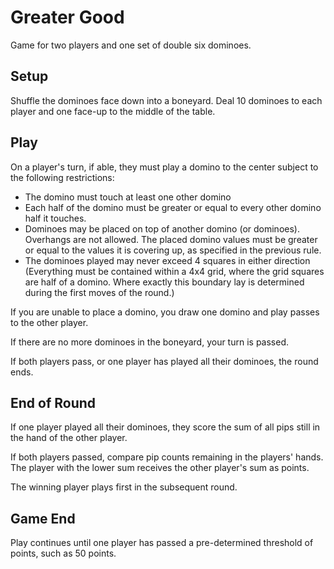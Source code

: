 # Greater Good

Game for two players and one set of double six dominoes.

## Setup

Shuffle the dominoes face down into a boneyard. Deal 10 dominoes to each player and one face-up to the middle of the table. 

## Play

On a player's turn, if able, they must play a domino to the center subject to the following restrictions:
* The domino must touch at least one other domino
* Each half of the domino must be greater or equal to every other domino half it touches. 
* Dominoes may be placed on top of another domino (or dominoes). Overhangs are not allowed. The placed domino values must be greater or equal to the values it is covering up, as specified in the previous rule.
* The dominoes played may never exceed 4 squares in either direction (Everything must be contained within a 4x4 grid, where the grid squares are half of a domino. Where exactly this boundary lay is determined during the first moves of the round.)

If you are unable to place a domino, you draw one domino and play passes to the other player.

If there are no more dominoes in the boneyard, your turn is passed.

If both players pass, or one player has played all their dominoes, the round ends.

## End of Round

If one player played all their dominoes, they score the sum of all pips still in the hand of the other player.

If both players passed, compare pip counts remaining in the players' hands. The player with the lower sum receives the other player's sum as points.

The winning player plays first in the subsequent round.

## Game End

Play continues until one player has passed a pre-determined threshold of points, such as 50 points.
